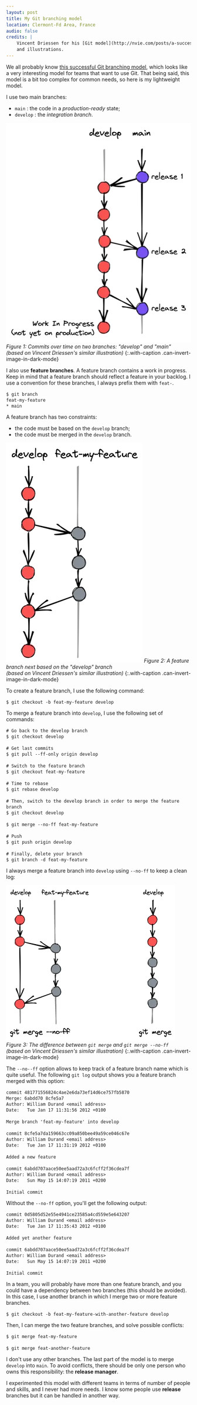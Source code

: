 ```yaml
---
layout: post
title: My Git branching model
location: Clermont-Fd Area, France
audio: false
credits: |
    Vincent Driessen for his [Git model](http://nvie.com/posts/a-successful-git-branching-model/)
    and illustrations.
---
```


We all probably know [this successful Git branching
model][successful-git-model], which looks like a very interesting model for
teams that want to use Git. That being said, this model is a bit too complex for
common needs, so here is my lightweight model.

I use two main branches:

- `main` : the code in a _production-ready_ state;
- `develop` : the _integration branch_.

![](/images/posts/2012/01/git-develop-main.webp)
_Figure 1: Commits over time on two branches: "develop" and "main"<br>(based on
Vincent Driessen's similar illustration)_
{:.with-caption .can-invert-image-in-dark-mode}

I also use **feature branches**. A feature branch contains a work in progress.
Keep in mind that a feature branch should reflect a feature in your backlog. I
use a convention for these branches, I always prefix them with `feat-`.

    $ git branch
    feat-my-feature
    * main

A feature branch has two constraints:

- the code must be based on the `develop` branch;
- the code must be merged in the `develop` branch.

![](/images/posts/2012/01/git-feature-branch.webp)
_Figure 2: A feature branch next based on the "develop" branch<br>(based on
Vincent Driessen's similar illustration)_
{:.with-caption .can-invert-image-in-dark-mode}

To create a feature branch, I use the following command:

    $ git checkout -b feat-my-feature develop

To merge a feature branch into `develop`, I use the following set of commands:

    # Go back to the develop branch
    $ git checkout develop

    # Get last commits
    $ git pull --ff-only origin develop

    # Switch to the feature branch
    $ git checkout feat-my-feature

    # Time to rebase
    $ git rebase develop

    # Then, switch to the develop branch in order to merge the feature branch
    $ git checkout develop

    $ git merge --no-ff feat-my-feature

    # Push
    $ git push origin develop

    # Finally, delete your branch
    $ git branch -d feat-my-feature

I always merge a feature branch into `develop` using `--no-ff` to keep a clean
log:

![](/images/posts/2012/01/git-merge.webp)
_Figure 3: The difference between `git merge` and `git merge --no-ff`<br>(based
on Vincent Driessen's similar illustration)_
{:.with-caption .can-invert-image-in-dark-mode}

The `--no--ff` option allows to keep track of a feature branch name which is
quite useful. The following `git log` output shows you a feature branch merged
with this option:

    commit 481771556824c4ae2e6da73ef14d6ce757fb5870
    Merge: 6abdd70 8cfe5a7
    Author: William Durand <email address>
    Date:   Tue Jan 17 11:31:56 2012 +0100

    Merge branch 'feat-my-feature' into develop

    commit 8cfe5a7da159663cc09a850bee49a59ce046c67e
    Author: William Durand <email address>
    Date:   Tue Jan 17 11:31:19 2012 +0100

    Added a new feature

    commit 6abdd707aace50ee5aad72a3c6fcff2f36cdea7f
    Author: William Durand <email address>
    Date:   Sun May 15 14:07:19 2011 +0200

    Initial commit

Without the `--no-ff` option, you'll get the following output:

    commit 0d5805d52e55e4941ce23585a4cd559e5e643207
    Author: William Durand <email address>
    Date:   Tue Jan 17 11:35:43 2012 +0100

    Added yet another feature

    commit 6abdd707aace50ee5aad72a3c6fcff2f36cdea7f
    Author: William Durand <email address>
    Date:   Sun May 15 14:07:19 2011 +0200

    Initial commit

In a team, you will probably have more than one feature branch, and you could
have a dependency between two branches (this should be avoided). In this case,
I use another branch in which I merge two or more feature branches.

    $ git checkout -b feat-my-feature-with-another-feature develop

Then, I can merge the two feature branches, and solve possible conflicts:

    $ git merge feat-my-feature

    $ git merge feat-another-feature

I don't use any other branches. The last part of the model is to merge `develop`
into `main`. To avoid conflicts, there should be only one person who owns
this responsibility: the **release manager**.

I experimented this model with different teams in terms of number of people and
skills, and I never had more needs. I know some people use **release** branches
but it can be handled in another way.

[successful-git-model]: http://nvie.com/posts/a-successful-git-branching-model/
